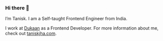 ### Hi there 👋

I’m Tanisk. I am a Self-taught Frontend Engineer from India.

I work at [Dukaan](https://mydykaan.io/) as a Frontend Developer. For more information about me,
check out [taniskjha.com](https://taniskjha.com).

<!--
**taniskjha/taniskjha** is a ✨ _special_ ✨ repository because its `README.md` (this file) appears on your GitHub profile.

Here are some ideas to get you started:

- 🔭 I’m currently working on ...
- 🌱 I’m currently learning ...
- 👯 I’m looking to collaborate on ...
- 🤔 I’m looking for help with ...
- 💬 Ask me about ...
- 📫 How to reach me: ...
- 😄 Pronouns: ...
- ⚡ Fun fact: ...
-->
